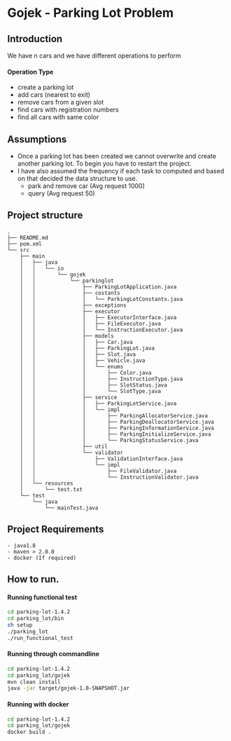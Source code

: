 # Gojek - Parking Lot Problem

## Introduction 

We have n cars and we have different operations to perform

#### Operation Type

- create a parking lot
- add cars (nearest to exit)
- remove cars from a given slot
- find cars with registration numbers 
- find all cars with same color


## Assumptions

- Once a parking lot has been created we cannot overwrite and create another parking lot. To begin you have to restart the project.
- I have also assumed the frequency if each task to computed and based on that decided the data structure to use.
    * park and remove car (Avg request 1000)
    * query (Avg request 50)
 

## Project structure 
```
.
├── README.md
├── pom.xml
└── src
    ├── main
    │   ├── java
    │   │   └── io
    │   │       └── gojek
    │   │           └── parkinglot
    │   │               ├── ParkingLotApplication.java
    │   │               ├── costants
    │   │               │   └── ParkingLotConstants.java
    │   │               ├── exceptions
    │   │               ├── executor
    │   │               │   ├── ExecutorInterface.java
    │   │               │   ├── FileExecutor.java
    │   │               │   └── InstructionExecutor.java
    │   │               ├── models
    │   │               │   ├── Car.java
    │   │               │   ├── ParkingLot.java
    │   │               │   ├── Slot.java
    │   │               │   ├── Vehicle.java
    │   │               │   └── enums
    │   │               │       ├── Color.java
    │   │               │       ├── InstructionType.java
    │   │               │       ├── SlotStatus.java
    │   │               │       └── SlotType.java
    │   │               ├── service
    │   │               │   ├── ParkingLotService.java
    │   │               │   └── impl
    │   │               │       ├── ParkingAllocatorService.java
    │   │               │       ├── ParkingDeallocatorService.java
    │   │               │       ├── ParkingInformationService.java
    │   │               │       ├── ParkingInitializeService.java
    │   │               │       └── ParkingStatusService.java
    │   │               ├── util
    │   │               └── validator
    │   │                   ├── ValidationInterface.java
    │   │                   └── impl
    │   │                       ├── FileValidator.java
    │   │                       └── InstructionValidator.java
    │   └── resources
    │       └── test.txt
    └── test
        └── java
            └── mainTest.java

```

## Project Requirements

```
- java1.8
- maven > 2.0.0
- docker (If required)
```

## How to run.

#### Running functional test
```bash
cd parking-lot-1.4.2
cd parking_lot/bin
sh setup
./parking_lot
./run_functional_test
```

#### Running through commandline
```bash
cd parking-lot-1.4.2
cd parking_lot/gojek
mvn clean install 
java -jar target/gojek-1.0-SNAPSHOT.jar
```

#### Running with docker
```bash 
cd parking-lot-1.4.2
cd parking_lot/gojek
docker build .

```


